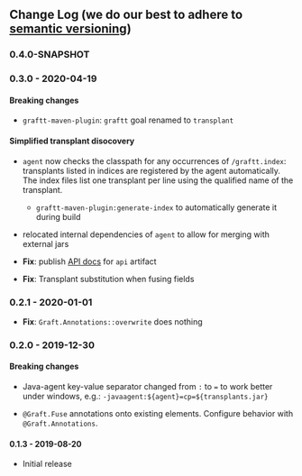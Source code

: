 ## Change Log (we do our best to adhere to [semantic versioning](http://semver.org/))

### 0.4.0-SNAPSHOT

### 0.3.0 - 2020-04-19

#### Breaking changes
- `graftt-maven-plugin`: `graftt` goal renamed to `transplant`

#### Simplified transplant disocovery
- `agent` now checks the classpath for any occurrences of `/graftt.index`: transplants
  listed in indices are registered by the agent automatically. The index files list one
  transplant per line using the qualified name of the transplant.
  - `graftt-maven-plugin:generate-index` to automatically generate it during build

- relocated internal dependencies of `agent` to allow for merging with external jars 
- **Fix**: publish [API docs] for `api` artifact
- **Fix**: Transplant substitution when fusing fields 

 [API docs]: https://www.javadoc.io/doc/net.onedaybeard.graftt/api/latest/index.html 


### 0.2.1 - 2020-01-01

- **Fix**: `Graft.Annotations::overwrite` does nothing
 

### 0.2.0 - 2019-12-30

#### Breaking changes
  - Java-agent key-value separator changed from `:` to `=` to work better
    under windows, e.g.: `-javaagent:${agent}=cp=${transplants.jar}`

- `@Graft.Fuse` annotations onto existing elements. Configure behavior
   with `@Graft.Annotations`. 

#### 0.1.3 - 2019-08-20

- Initial release
